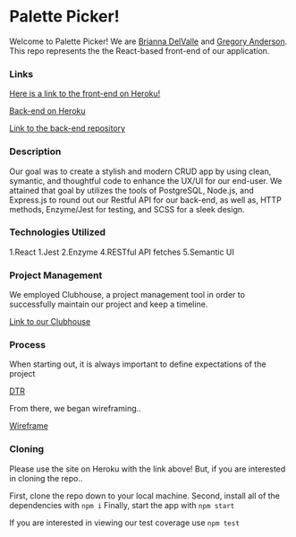 # Palette Picker!

Welcome to Palette Picker! We are [Brianna DelValle](https://github.com/bld010/) and [Gregory Anderson](https://github.com/gregoryanderson). This repo represents the the React-based front-end of our application.

### Links
[Here is a link to the front-end on Heroku!]()


[Back-end on Heroku](https://be-palette.herokuapp.com/api/v1/folders)

[Link to the back-end repository](https://github.com/gregoryanderson/backend-palette-picker)

### Description

Our goal was to create a stylish and modern CRUD app by using clean, symantic, and thoughtful code to enhance the UX/UI for our end-user. We attained that goal by utilizes the tools of PostgreSQL, Node.js, and Express.js to round out our Restful API for our back-end, as well as, HTTP methods, Enzyme/Jest for testing, and SCSS for a sleek design. 

### Technologies Utilized

1.React
1.Jest
2.Enzyme
4.RESTful API fetches
5.Semantic UI

### Project Management 

We employed Clubhouse, a project management tool in order to successfully maintain our project and keep a timeline.

[Link to our Clubhouse](https://app.clubhouse.io/briannadelvalle/stories/space/45/everything)


### Process

When starting out, it is always important to define expectations of the project

[DTR](https://gist.github.com/gregoryanderson/98f483415e0978102a8d0038cc938188)

From there, we began wireframing..

[Wireframe](https://user-images.githubusercontent.com/30326085/66967545-887c5900-f03e-11e9-8d8e-15910b1b33b9.png)

### Cloning

Please use the site on Heroku with the link above! But, if you are interested in cloning the repo..

First, clone the repo down to your local machine.
Second, install all of the dependencies with ```npm i```
Finally, start the app with ```npm start```

If you are interested in viewing our test coverage use ```npm test```

